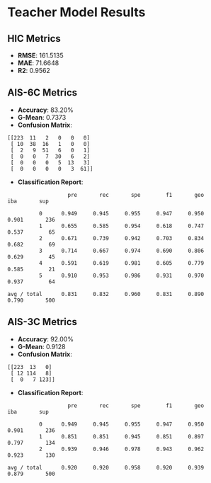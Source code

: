 
# Teacher Model Results

## HIC Metrics
- **RMSE**: 161.5135
- **MAE**: 71.6648
- **R2**: 0.9562

## AIS-6C Metrics
- **Accuracy**: 83.20%
- **G-Mean**: 0.7373
- **Confusion Matrix**:
```
[[223  11   2   0   0   0]
 [ 10  38  16   1   0   0]
 [  2   9  51   6   0   1]
 [  0   0   7  30   6   2]
 [  0   0   0   5  13   3]
 [  0   0   0   0   3  61]]
```
- **Classification Report**:
```
                   pre       rec       spe        f1       geo       iba       sup

          0      0.949     0.945     0.955     0.947     0.950     0.901       236
          1      0.655     0.585     0.954     0.618     0.747     0.537        65
          2      0.671     0.739     0.942     0.703     0.834     0.682        69
          3      0.714     0.667     0.974     0.690     0.806     0.629        45
          4      0.591     0.619     0.981     0.605     0.779     0.585        21
          5      0.910     0.953     0.986     0.931     0.970     0.937        64

avg / total      0.831     0.832     0.960     0.831     0.890     0.790       500

```

## AIS-3C Metrics
- **Accuracy**: 92.00%
- **G-Mean**: 0.9128
- **Confusion Matrix**:
```
[[223  13   0]
 [ 12 114   8]
 [  0   7 123]]
```
- **Classification Report**:
```
                   pre       rec       spe        f1       geo       iba       sup

          0      0.949     0.945     0.955     0.947     0.950     0.901       236
          1      0.851     0.851     0.945     0.851     0.897     0.797       134
          2      0.939     0.946     0.978     0.943     0.962     0.923       130

avg / total      0.920     0.920     0.958     0.920     0.939     0.879       500

```
